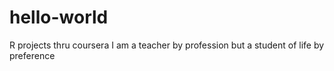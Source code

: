 # hello-world
R projects thru coursera
I am a teacher by profession but a student of life by preference
